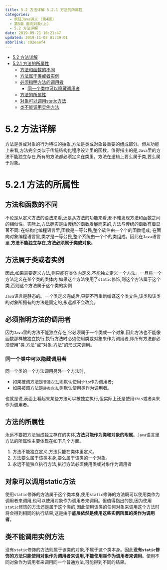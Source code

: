```yaml
---
title: 5.2 方法详解 5.2.1 方法的所属性
categories: 
  - 疯狂Java讲义 (第4版)
  - 第5章 面向对象(上)
  - 5.2 方法详解
date: 2019-09-21 16:21:47
updated: 2019-11-02 01:39:01
abbrlink: c02eaef4
---
```

- [5.2 方法详解](/ReadingNotes/c02eaef4/#5-2-方法详解)
- [5.2.1 方法的所属性](/ReadingNotes/c02eaef4/#5-2-1-方法的所属性)
    - [方法和函数的不同](/ReadingNotes/c02eaef4/#方法和函数的不同)
    - [方法属于类或者实例](/ReadingNotes/c02eaef4/#方法属于类或者实例)
    - [必须指明方法的调用者](/ReadingNotes/c02eaef4/#必须指明方法的调用者)
        - [同一个类中可以隐藏调用者](/ReadingNotes/c02eaef4/#同一个类中可以隐藏调用者)
    - [方法的所属性](/ReadingNotes/c02eaef4/#方法的所属性)
    - [对象可以调用static方法](/ReadingNotes/c02eaef4/#对象可以调用static方法)
    - [类不能调用实例方法](/ReadingNotes/c02eaef4/#类不能调用实例方法)

<!--more-->
<script src="https://cdn.bootcss.com/jquery/3.4.0/jquery.slim.min.js"></script>
<script>$(document).ready(function () {$(".post-body > ul:nth-child(1)").hide();});</script>

<!--end-->
<!--SSTStart-->
# 5.2 方法详解 #
方法是类或对象的行为特征的抽象,方法是类或对象最重要的组成部分。但从功能上来看,方法完全类似于传统结构化程序设计里的函数。值得指出的是,`Java`里的方法不能独立存在,所有的方法都必须定义在类里。方法在逻辑上要么属于类,要么属于对象。
# 5.2.1 方法的所属性 #
## 方法和函数的不同 ##
不论是从定义方法的语法来看,还是从方法的功能来看,都不难发现方法和函数之间的相似性。实际上,方法确实是由传统的函数发展而来的,方法与传统的函数有着显著不同:
在结构化编程语言里,函数是一等公民,整个软件由一个个的函数组成;
在面向对象编程语言里,类才是一等公民,整个系统由一个个的类组成。因此在`Java`语言里,**方法不能独立存在,方法必须属于类或对象**。
## 方法属于类或者实例 ##
因此,如果需要定义方法,则只能在类体内定义,不能独立定义一个方法。一旦将一个方法定义在某个类的类体内,如果这个方法使用了`static`修饰,则这个方法属于这个类,否则这个方法属于这个类的实例

`Java`语言是静态的。一个类定义完成后,只要不再重新编译这个类文件,该类和该类的对象所拥有的方法是固定的,永远都不会改变。
## 必须指明方法的调用者 ##
因为`Java`里的方法不能独立存在,它必须属于一个类或一个对象,因此方法也不能像函数那样被独立执行,执行方法时必须使用类或对象来作为调用者,即所有方法都必须使用"类.方法"或"对象.方法"的形式来调用。
### 同一个类中可以隐藏调用者 ###
同一个类的一个方法调用另外一个方法时,
- 如果被调方法是`普通方法`,则默认使用`this`作为调用者;
- 如果被调方法是`静态方法`,则默认使用类作为调用者。

也就是说,表面上看起来某些方法可以被独立执行,但实际上还是使用`this`或者`类`来作为调用者。

## 方法的所属性 ##
永远不要把方法当成独立存在的实体,**方法只能作为类和对象的附属**。`Java`语言里方法的所属性主要体现在如下几个方面。
1. 方法不能独立定义,方法只能在类体里定义。
2. 方法要么属于该类本身,要么属于该类的一个对象。
3. 永远不能独立执行方法,执行方法必须使用类或对象作为调用者

## 对象可以调用static方法 ##
使用`static`修饰的方法属于这个类本身,使用`static`修饰的方法既可以使用类作为调用者来调用,也可以使用对象作为调用者来调用。但值得指出的是,因为使用`static`修饰的方法还是属于这个类的,因此使用该类的任何对象来调用这个方法时将会得到相同的执行结果,这是由于**底层依然是使用这些实例所属的类作为调用者**。
## 类不能调用实例方法 ##
没有`static`修饰的方法则属于该类的对象,不属于这个类本身。因此**没有`static`修饰的方法只能使用对象作为调用者来调用,不能使用类作为调用者来调用**。使用不同对象作为调用者来调用同一个普通方法,可能得到不同的结果。
<!--SSTStop-->

